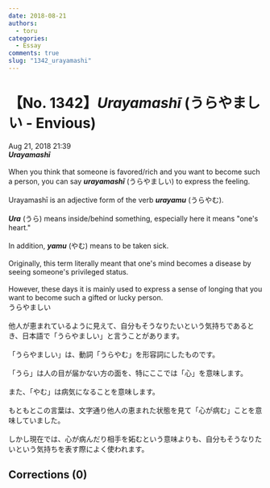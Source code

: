 ```yaml
---
date: 2018-08-21
authors:
  - toru
categories:
  - Essay
comments: true
slug: "1342_urayamashi"
---
```


# 【No. 1342】<strong><em>Urayamashī</em></strong> (うらやましい - Envious)
<div class="date">Aug 21, 2018 21:39</div>
<div id="post"><div id="body_show_ori">
<strong><em>Urayamashī</em></strong><br/><br/>When you think that someone is favored/rich and you want to become such a person, you can say <strong><em>urayamashī</em></strong> (うらやましい) to express the feeling.<br/><br/>Urayamashī is an adjective form of the verb <strong><em>urayamu</em></strong> (うらやむ).<br/><br/><strong><em>Ura</em></strong> (うら) means inside/behind something, especially here it means "one's heart."<br/><br/>In addition, <strong><em>yamu</em></strong> (やむ) means to be taken sick.<br/><br/>Originally, this term literally meant that one's mind becomes a disease by seeing someone's privileged status.<br/><br/>However, these days it is mainly used to express a sense of longing that you want to become such a gifted or lucky person.
</div></div>

<!-- more -->

<div id="post_ja"><div id="body_show_mo">
うらやましい<br/><br/>他人が恵まれているように見えて、自分もそうなりたいという気持ちであるとき、日本語で「うらやましい」と言うことがあります。<br/><br/>「うらやましい」は、動詞「うらやむ」を形容詞にしたものです。<br/><br/>「うら」は人の目が届かない方の面を、特にここでは「心」を意味します。<br/><br/>また、「やむ」は病気になることを意味します。<br/><br/>もともとこの言葉は、文字通り他人の恵まれた状態を見て「心が病む」ことを意味していました。<br/><br/>しかし現在では、心が病んだり相手を妬むという意味よりも、自分もそうなりたいという気持ちを表す際によく使われます。
</div></div>

## Corrections (0)
